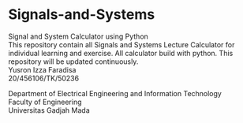 # Signals-and-Systems
Signal and System Calculator using Python <br>
This repository contain all Signals and Systems Lecture Calculator for individual learning and exercise. All calculator build with python. This repository will be updated continuously. <br>
Yusron Izza Faradisa <br>
20/456106/TK/50236 <br>

Department of Electrical Engineering and Information Technology <br>
Faculty of Engineering <br>
Universitas Gadjah Mada <br>
